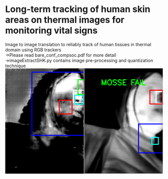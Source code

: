 # Long-term tracking of human skin areas on thermal images for monitoring vital signs
Image to image translation to reliably track of human tissues in thermal domain using RGB trackers<br/>
->Please read bare_conf_compsoc.pdf for more detail<br/>
->imageExtractSHK.py contains image pre-processing and quantization technique
![](nostril.png)
